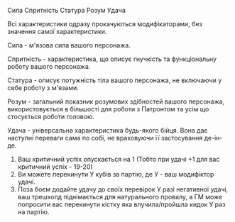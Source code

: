 Сила
Спритність
Статура
Розум
Удача

Всі характеристики одразу прокачуються модифікаторами, без значення самої характеристики.

Сила - м'язова сила вашого персонажа.

Спритність - характеристика, що описує гнучкість та функціональну роботу вашого персонажа.

Статура - описує потужність тіла вашого персонажа, не включаючи у себе роботу з м'язами.

Розум - загальний показник розумових здібностей вашого персонажа, використовується в більшості для роботи з Патронтом та усім що стосується роботи головою.

Удача - універсальна характеристика будь-якого бійця. Вона дає наступні переваги сама по собі, не враховуючи її застосування де-ін-де.
1) Ваш критичний успіх опускається на 1 (Тобто при удачі +1 для вас критичний успіх - 19-20)
2) Ви можете перекинути У кубів за партію, де У - ваш модифіктор удачі.
3) Поза боєм додайте удачу до своїх перевірок 
У разі негативної удачі, ваш трешхолд піднімається для натурального провалу, а ГМ може попросити вас перекинути кістку яка влучила/пройшла кидок У раз на партію.